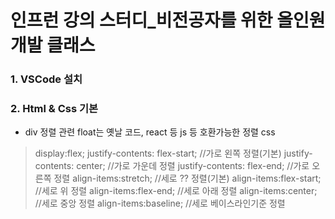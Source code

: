 # 인프런 강의 스터디_비전공자를 위한 올인원 개발 클래스


### 1. VSCode 설치


### 2. Html & Css 기본

- div 정렬 관련 float는 옛날 코드, react 등 js 등 호환가능한 정렬 css 
> display:flex;
> justify-contents: flex-start; //가로 왼쪽 정렬(기본)
> justify-contents: center; //가로 가운데 정렬
> justify-contents: flex-end; //가로 오른쪽 정렬
> align-items:stretch; //세로 ?? 정렬(기본)
> align-items:flex-start; //세로 위 정렬
> align-items:flex-end; //세로 아래 정렬
> align-items:center; //세로 중앙 정렬
> align-items:baseline; //세로 베이스라인기준 정렬


